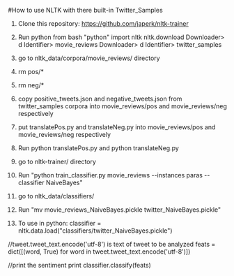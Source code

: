 #How to use NLTK with there built-in Twitter_Samples

1. Clone this repository: https://github.com/japerk/nltk-trainer

2. Run python from bash "python"
import nltk
nltk.download
Downloader> d
Identifier> movie_reviews
Downloader> d
Identifier> twitter_samples

3. go to nltk_data/corpora/movie_reviews/ directory

4. rm pos/*

5. rm neg/*

6. copy positive_tweets.json and negative_tweets.json from twitter_samples corpora into movie_reviews/pos and movie_reviews/neg respectively 

7. put translatePos.py and translateNeg.py into movie_reviews/pos and movie_reviews/neg respectively 

8. Run python translatePos.py and python translateNeg.py

9. go to nltk-trainer/ directory

10. Run "python train_classifier.py movie_reviews --instances paras --classifier NaiveBayes"

11. go to nltk_data/classifiers/

12. Run "mv movie_reviews_NaiveBayes.pickle twitter_NaiveBayes.pickle"

13. To use in python:
classifier = nltk.data.load("classifiers/twitter_NaiveBayes.pickle")

//tweet.tweet_text.encode('utf-8') is text of tweet to be analyzed
feats = dict([(word, True) for word in tweet.tweet_text.encode('utf-8')])

//print the sentiment
print classifier.classify(feats)
